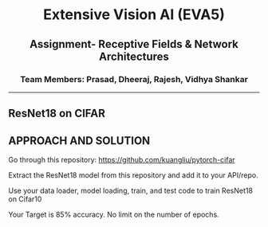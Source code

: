 <h1 align="center">Extensive Vision AI (EVA5)</h1>

<h2 align="center">Assignment- Receptive Fields & Network Architectures </h2>

<h3 align="center"> Team Members: Prasad, Dheeraj, Rajesh, Vidhya Shankar </h3>

---
**ResNet18 on CIFAR**
---



**APPROACH AND SOLUTION**
----
Go through this repository: https://github.com/kuangliu/pytorch-cifar

Extract the ResNet18 model from this repository and add it to your API/repo.

Use your data loader, model loading, train, and test code to train ResNet18 on Cifar10

Your Target is 85% accuracy. No limit on the number of epochs.  
